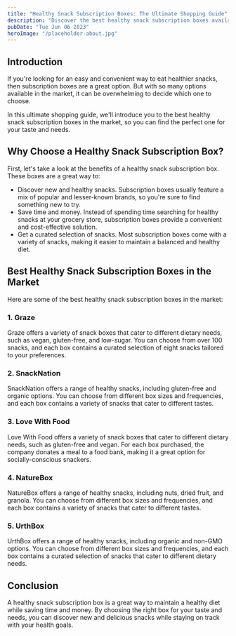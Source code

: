 ```yaml
---
title: "Healthy Snack Subscription Boxes: The Ultimate Shopping Guide"
description: "Discover the best healthy snack subscription boxes available in the market to make snacking healthy and convenient. Our ultimate shopping guide will help you find the perfect box for your taste and needs."
pubDate: "Tue Jun 06 2023"
heroImage: "/placeholder-about.jpg"
---
```


## Introduction

If you&#39;re looking for an easy and convenient way to eat healthier snacks, then subscription boxes are a great option. But with so many options available in the market, it can be overwhelming to decide which one to choose. 

In this ultimate shopping guide, we&#39;ll introduce you to the best healthy snack subscription boxes in the market, so you can find the perfect one for your taste and needs.

## Why Choose a Healthy Snack Subscription Box?

First, let&#39;s take a look at the benefits of a healthy snack subscription box. These boxes are a great way to:

- Discover new and healthy snacks. Subscription boxes usually feature a mix of popular and lesser-known brands, so you&#39;re sure to find something new to try.
- Save time and money. Instead of spending time searching for healthy snacks at your grocery store, subscription boxes provide a convenient and cost-effective solution.
- Get a curated selection of snacks. Most subscription boxes come with a variety of snacks, making it easier to maintain a balanced and healthy diet.

## Best Healthy Snack Subscription Boxes in the Market

Here are some of the best healthy snack subscription boxes in the market:

### 1. Graze

Graze offers a variety of snack boxes that cater to different dietary needs, such as vegan, gluten-free, and low-sugar. You can choose from over 100 snacks, and each box contains a curated selection of eight snacks tailored to your preferences.

### 2. SnackNation

SnackNation offers a range of healthy snacks, including gluten-free and organic options. You can choose from different box sizes and frequencies, and each box contains a variety of snacks that cater to different tastes.

### 3. Love With Food

Love With Food offers a variety of snack boxes that cater to different dietary needs, such as gluten-free and vegan. For each box purchased, the company donates a meal to a food bank, making it a great option for socially-conscious snackers.

### 4. NatureBox

NatureBox offers a range of healthy snacks, including nuts, dried fruit, and granola. You can choose from different box sizes and frequencies, and each box contains a variety of snacks that cater to different tastes.

### 5. UrthBox

UrthBox offers a range of healthy snacks, including organic and non-GMO options. You can choose from different box sizes and frequencies, and each box contains a curated selection of snacks that cater to different dietary needs.

## Conclusion

A healthy snack subscription box is a great way to maintain a healthy diet while saving time and money. By choosing the right box for your taste and needs, you can discover new and delicious snacks while staying on track with your health goals.